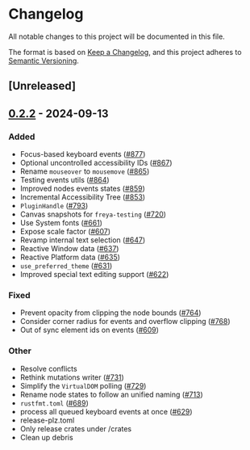 # Changelog

All notable changes to this project will be documented in this file.

The format is based on [Keep a Changelog](https://keepachangelog.com/en/1.0.0/),
and this project adheres to [Semantic Versioning](https://semver.org/spec/v2.0.0.html).

## [Unreleased]

## [0.2.2](https://github.com/marc2332/freya/compare/freya-testing-v0.2.1...freya-testing-v0.2.2) - 2024-09-13

### Added

- Focus-based keyboard events ([#877](https://github.com/marc2332/freya/pull/877))
- Optional uncontrolled accessibility IDs ([#867](https://github.com/marc2332/freya/pull/867))
- Rename `mouseover` to `mousemove` ([#865](https://github.com/marc2332/freya/pull/865))
- Testing events utils ([#864](https://github.com/marc2332/freya/pull/864))
- Improved nodes events states ([#859](https://github.com/marc2332/freya/pull/859))
- Incremental Accessibility Tree ([#853](https://github.com/marc2332/freya/pull/853))
- `PluginHandle` ([#793](https://github.com/marc2332/freya/pull/793))
- Canvas snapshots for `freya-testing` ([#720](https://github.com/marc2332/freya/pull/720))
- Use System fonts ([#661](https://github.com/marc2332/freya/pull/661))
- Expose scale factor ([#607](https://github.com/marc2332/freya/pull/607))
- Revamp internal text selection ([#647](https://github.com/marc2332/freya/pull/647))
- Reactive Window data ([#637](https://github.com/marc2332/freya/pull/637))
- Reactive Platform data ([#635](https://github.com/marc2332/freya/pull/635))
- `use_preferred_theme` ([#631](https://github.com/marc2332/freya/pull/631))
- Improved special text editing support ([#622](https://github.com/marc2332/freya/pull/622))

### Fixed

- Prevent opacity from clipping the node bounds ([#764](https://github.com/marc2332/freya/pull/764))
- Consider corner radius for events and overflow clipping ([#768](https://github.com/marc2332/freya/pull/768))
- Out of sync element ids on events ([#609](https://github.com/marc2332/freya/pull/609))

### Other

- Resolve conflicts
- Rethink mutations writer ([#731](https://github.com/marc2332/freya/pull/731))
- Simplify the `VirtualDOM` polling ([#729](https://github.com/marc2332/freya/pull/729))
- Rename node states to follow an unified naming ([#713](https://github.com/marc2332/freya/pull/713))
- `rustfmt.toml` ([#689](https://github.com/marc2332/freya/pull/689))
- process all queued keyboard events at once ([#629](https://github.com/marc2332/freya/pull/629))
- release-plz.toml
- Only release crates under /crates
- Clean up debris
